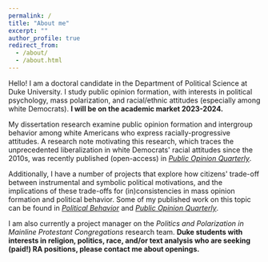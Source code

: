 ```yaml
---
permalink: /
title: "About me"
excerpt: ""
author_profile: true
redirect_from: 
  - /about/
  - /about.html
---
```


Hello! I am a doctoral candidate in the Department of Political Science at Duke University. I study public opinion formation, with interests in political psychology, mass polarization, and racial/ethnic attitudes (especially among white Democrats). **I will be on the academic market 2023-2024.** 

My dissertation research examine public opinion formation and intergroup behavior among white Americans who express racially-progressive attitudes. A research note motivating this research, which traces the unprecedented liberalization in white Democrats' racial attitudes since the 2010s, was recently published (open-access) in [*Public Opinion Quarterly*](https://academic.oup.com/poq/article/86/S1/576/6617224). 

Additionally, I have a number of projects that explore how citizens' trade-off between instrumental and symbolic political motivations, and the implications of these trade-offs for (in)consistencies in mass opinion formation and political behavior. Some of my published work on this topic can be found in [*Political Behavior*](https://link.springer.com/article/10.1007/s11109-022-09828-9) and [*Public Opinion Quarterly*](https://academic.oup.com/poq/article-abstract/86/2/369/6575714). 

I am also currently a project manager on the *Politics and Polarization in Mainline Protestant Congregations* research team. **Duke students with interests in religion, politics, race, and/or text analysis who are seeking (paid!) RA positions, please contact me about openings.**

